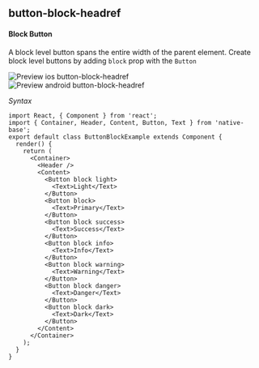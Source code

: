 ## button-block-headref
#### Block Button

A block level button spans the entire width of the parent element.
Create block level buttons by adding <code>block</code> prop with the <code>Button</code><br />

![Preview ios button-block-headref](https://github.com/GeekyAnts/NativeBase-KitchenSink/raw/v2.6.1/screenshots/ios/button-block.png)
![Preview android button-block-headref](https://github.com/GeekyAnts/NativeBase-KitchenSink/raw/v2.6.1/screenshots/android/button-block.png)

*Syntax*

<pre class="line-numbers"><code class="language-jsx">import React, { Component } from 'react';
import { Container, Header, Content, Button, Text } from 'native-base';
export default class ButtonBlockExample extends Component {
  render() {
    return (
      &lt;Container>
        &lt;Header />
        &lt;Content>
          &lt;Button block light>
            &lt;Text>Light&lt;/Text>
          &lt;/Button>
          &lt;Button block>
            &lt;Text>Primary&lt;/Text>
          &lt;/Button>
          &lt;Button block success>
            &lt;Text>Success&lt;/Text>
          &lt;/Button>
          &lt;Button block info>
            &lt;Text>Info&lt;/Text>
          &lt;/Button>
          &lt;Button block warning>
            &lt;Text>Warning&lt;/Text>
          &lt;/Button>
          &lt;Button block danger>
            &lt;Text>Danger&lt;/Text>
          &lt;/Button>
          &lt;Button block dark>
            &lt;Text>Dark&lt;/Text>
          &lt;/Button>
        &lt;/Content>
      &lt;/Container>
    );
  }
}</code></pre><br />

